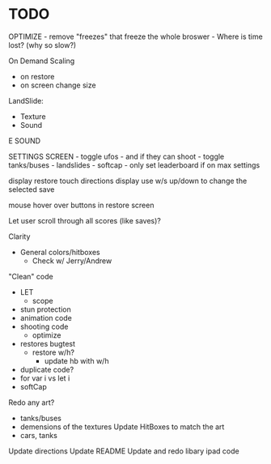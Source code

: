 # TODO

OPTIMIZE
    - remove "freezes" that freeze the whole broswer
    - Where is time lost? (why so slow?)

On Demand Scaling
- on restore
- on screen change size

LandSlide:
- Texture
- Sound

E SOUND
    
SETTINGS SCREEN
    - toggle ufos
        - and if they can shoot
    - toggle tanks/buses
    - landslides
    - softcap
    - only set leaderboard if on max settings

display restore touch directions
display use w/s up/down to change the selected save

mouse hover over buttons in restore screen

Let user scroll through all scores (like saves)?

Clarity
- General colors/hitboxes
    - Check w/ Jerry/Andrew

"Clean" code
- LET
    - scope
- stun protection
- animation code
- shooting code
    - optimize
- restores bugtest
    - restore w/h?
        - update hb with w/h
- duplicate code?
- for var i vs let i
- softCap

Redo any art?
- tanks/buses
- demensions of the textures
Update HitBoxes to match the art
- cars, tanks

Update directions
Update README
Update and redo libary ipad code